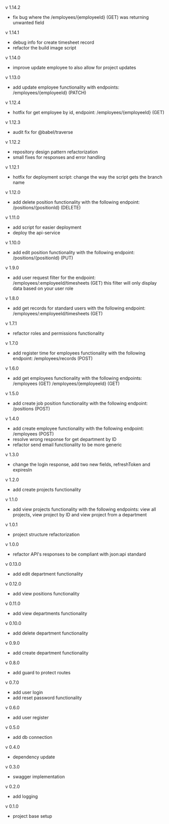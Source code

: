 v 1.14.2

- fix bug where the /employees/{employeeId} (GET) was returning unwanted field

v 1.14.1

- debug info for create timesheet record
- refactor the build image script 

v 1.14.0

- improve update employee to also allow for project updates

v 1.13.0

- add update employee functionality with endpoints:
  /employees/{employeeId} (PATCH)

v 1.12.4

- hotfix for get employee by id, endpoint:
  /employees/{employeeId} (GET)

v 1.12.3

- audit fix for @babel/traverse

v 1.12.2

- repository design pattern refactorization
- small fixes for responses and error handling

v 1.12.1

- hotfix for deployment script: change the way the script gets the branch name

v 1.12.0

- add delete position functionality with the following endpoint:
  /positions/{positionId} (DELETE)

v 1.11.0

- add script for easier deployment
- deploy the api-service

v 1.10.0

- add edit position functionality with the following endpoint:
  /positions/{positionId} (PUT)

v 1.9.0

- add user request filter for the endpoint:
  /employees/:employeeId/timesheets (GET)
  this filter will only display data based on your user role

v 1.8.0

- add get records for standard users with the following endpoint:
  /employees/:employeeId/timesheets (GET)

v 1.7.1

- refactor roles and permissions functionality

v 1.7.0

- add register time for employees functionality with the following endpoint:
  /employees/records (POST)

v 1.6.0

- add get employees functionality with the following endpoints:
  /employees (GET)
  /employees/{employeeId} (GET)

v 1.5.0

- add create job position functionality with the following endpoint:
  /positions (POST)

v 1.4.0

- add create employee functionality with the following endpoint:
  /employees (POST)
- resolve wrong response for get department by ID
- refactor send email functionality to be more generic

v 1.3.0

- change the login response, add two new fields, refreshToken and expiresIn

v 1.2.0

- add create projects functionality

v 1.1.0

- add view projects functionality with the following endpoints:
  view all projects, view project by ID and view project from a department

v 1.0.1

- project structure refactorization

v 1.0.0

- refactor API's responses to be compliant with json:api standard

v 0.13.0

- add edit department functionality

v 0.12.0

- add view positions functionality

v 0.11.0

- add view departments functionality

v 0.10.0

- add delete department functionality

v 0.9.0

- add create department functionality

v 0.8.0

- add guard to protect routes

v 0.7.0

- add user login
- add reset password functionality

v 0.6.0

- add user register

v 0.5.0

- add db connection

v 0.4.0

- dependency update

v 0.3.0

- swagger implementation

v 0.2.0

- add logging

v 0.1.0

- project base setup
